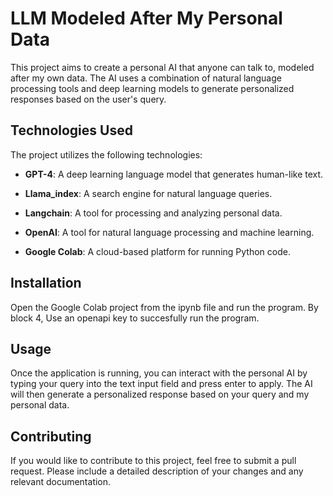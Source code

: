 # LLM Modeled After My Personal Data

This project aims to create a personal AI that anyone can talk to, modeled after my own data. The AI uses a combination of natural language processing tools and deep learning models to generate personalized responses based on the user's query.

## Technologies Used

The project utilizes the following technologies:

- **GPT-4**: A deep learning language model that generates human-like text.
  
- **Llama_index**: A search engine for natural language queries.

- **Langchain**: A tool for processing and analyzing personal data.

- **OpenAI**: A tool for natural language processing and machine learning.

- **Google Colab**: A cloud-based platform for running Python code.

## Installation

Open the Google Colab project from the ipynb file and run the program. By block 4, Use an openapi key to succesfully run the program.

## Usage

Once the application is running, you can interact with the personal AI by typing your query into the text input field and press enter to apply. The AI will then generate a personalized response based on your query and my personal data.

## Contributing

If you would like to contribute to this project, feel free to submit a pull request. Please include a detailed description of your changes and any relevant documentation.
